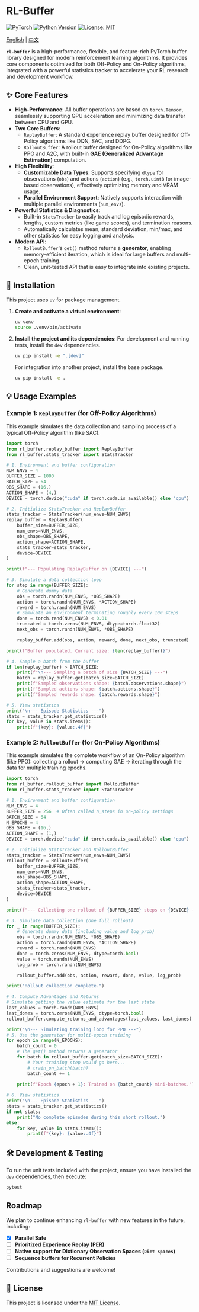 # RL-Buffer

[![PyTorch](https://img.shields.io/badge/PyTorch-%23EE4C2C.svg?style=for-the-badge&logo=PyTorch&logoColor=white)](https://pytorch.org/)
[![Python Version](https://img.shields.io/badge/Python-3.12%2B-blue?style=for-the-badge&logo=python&logoColor=white)](https://www.python.org/)
[![License: MIT](https://img.shields.io/badge/License-MIT-yellow.svg?style=for-the-badge)](https://opensource.org/licenses/MIT)

[English](README.md) | [中文](README_zh-cn.md) 

**`rl-buffer`** is a high-performance, flexible, and feature-rich PyTorch buffer library designed for modern reinforcement learning algorithms. It provides core components optimized for both Off-Policy and On-Policy algorithms, integrated with a powerful statistics tracker to accelerate your RL research and development workflow.

## ✨ Core Features

-   **High-Performance**: All buffer operations are based on `torch.Tensor`, seamlessly supporting GPU acceleration and minimizing data transfer between CPU and GPU.
-   **Two Core Buffers**:
    -   `ReplayBuffer`: A standard experience replay buffer designed for Off-Policy algorithms like DQN, SAC, and DDPG.
    -   `RolloutBuffer`: A rollout buffer designed for On-Policy algorithms like PPO and A2C, with built-in **GAE (Generalized Advantage Estimation)** computation.
-   **High Flexibility**:
    -   **Customizable Data Types**: Supports specifying `dtype` for observations (`obs`) and actions (`action`) (e.g., `torch.uint8` for image-based observations), effectively optimizing memory and VRAM usage.
    -   **Parallel Environment Support**: Natively supports interaction with multiple parallel environments (`num_envs`).
-   **Powerful Statistics & Diagnostics**:
    -   Built-in `StatsTracker` to easily track and log episodic rewards, lengths, custom metrics (like game scores), and termination reasons.
    -   Automatically calculates mean, standard deviation, min/max, and other statistics for easy logging and analysis.
-   **Modern API**:
    -   `RolloutBuffer`'s `get()` method returns a **generator**, enabling memory-efficient iteration, which is ideal for large buffers and multi-epoch training.
    -   Clean, unit-tested API that is easy to integrate into existing projects.

## 🚀 Installation

This project uses `uv` for package management.

1.  **Create and activate a virtual environment**:
    ```bash
    uv venv
    source .venv/bin/activate
    ```

2.  **Install the project and its dependencies**:
    For development and running tests, install the `dev` dependencies.
    ```bash
    uv pip install -e ".[dev]"
    ```
    For integration into another project, install the base package.
    ```bash
    uv pip install -e .
    ```

## 💡 Usage Examples

### Example 1: `ReplayBuffer` (for Off-Policy Algorithms)

This example simulates the data collection and sampling process of a typical Off-Policy algorithm (like SAC).

```python
import torch
from rl_buffer.replay_buffer import ReplayBuffer
from rl_buffer.stats_tracker import StatsTracker

# 1. Environment and buffer configuration
NUM_ENVS = 4
BUFFER_SIZE = 1000
BATCH_SIZE = 64
OBS_SHAPE = (16,)
ACTION_SHAPE = (4,)
DEVICE = torch.device("cuda" if torch.cuda.is_available() else "cpu")

# 2. Initialize StatsTracker and ReplayBuffer
stats_tracker = StatsTracker(num_envs=NUM_ENVS)
replay_buffer = ReplayBuffer(
    buffer_size=BUFFER_SIZE,
    num_envs=NUM_ENVS,
    obs_shape=OBS_SHAPE,
    action_shape=ACTION_SHAPE,
    stats_tracker=stats_tracker,
    device=DEVICE
)

print(f"--- Populating ReplayBuffer on {DEVICE} ---")

# 3. Simulate a data collection loop
for step in range(BUFFER_SIZE):
    # Generate dummy data
    obs = torch.randn(NUM_ENVS, *OBS_SHAPE)
    action = torch.randn(NUM_ENVS, *ACTION_SHAPE)
    reward = torch.randn(NUM_ENVS)
    # Simulate an environment terminating roughly every 100 steps
    done = torch.rand(NUM_ENVS) < 0.01
    truncated = torch.zeros(NUM_ENVS, dtype=torch.float32)
    next_obs = torch.randn(NUM_ENVS, *OBS_SHAPE)

    replay_buffer.add(obs, action, reward, done, next_obs, truncated)

print(f"Buffer populated. Current size: {len(replay_buffer)}")

# 4. Sample a batch from the buffer
if len(replay_buffer) > BATCH_SIZE:
    print(f"\n--- Sampling a batch of size {BATCH_SIZE} ---")
    batch = replay_buffer.get(batch_size=BATCH_SIZE)
    print(f"Sampled observations shape: {batch.observations.shape}")
    print(f"Sampled actions shape: {batch.actions.shape}")
    print(f"Sampled rewards shape: {batch.rewards.shape}")

# 5. View statistics
print("\n--- Episode Statistics ---")
stats = stats_tracker.get_statistics()
for key, value in stats.items():
    print(f"{key}: {value:.4f}")
```

### Example 2: `RolloutBuffer` (for On-Policy Algorithms)

This example simulates the complete workflow of an On-Policy algorithm (like PPO): collecting a rollout -> computing GAE -> iterating through the data for multiple training epochs.

```python
import torch
from rl_buffer.rollout_buffer import RolloutBuffer
from rl_buffer.stats_tracker import StatsTracker

# 1. Environment and buffer configuration
NUM_ENVS = 4
BUFFER_SIZE = 256  # Often called n_steps in on-policy settings
BATCH_SIZE = 64
N_EPOCHS = 4
OBS_SHAPE = (16,)
ACTION_SHAPE = (1,)
DEVICE = torch.device("cuda" if torch.cuda.is_available() else "cpu")

# 2. Initialize StatsTracker and RolloutBuffer
stats_tracker = StatsTracker(num_envs=NUM_ENVS)
rollout_buffer = RolloutBuffer(
    buffer_size=BUFFER_SIZE,
    num_envs=NUM_ENVS,
    obs_shape=OBS_SHAPE,
    action_shape=ACTION_SHAPE,
    stats_tracker=stats_tracker,
    device=DEVICE
)

print(f"--- Collecting one rollout of {BUFFER_SIZE} steps on {DEVICE} ---")

# 3. Simulate data collection (one full rollout)
for _ in range(BUFFER_SIZE):
    # Generate dummy data (including value and log_prob)
    obs = torch.randn(NUM_ENVS, *OBS_SHAPE)
    action = torch.randn(NUM_ENVS, *ACTION_SHAPE)
    reward = torch.randn(NUM_ENVS)
    done = torch.zeros(NUM_ENVS, dtype=torch.bool)
    value = torch.randn(NUM_ENVS)
    log_prob = torch.randn(NUM_ENVS)

    rollout_buffer.add(obs, action, reward, done, value, log_prob)

print("Rollout collection complete.")

# 4. Compute Advantages and Returns
# Simulate getting the value estimate for the last state
last_values = torch.randn(NUM_ENVS)
last_dones = torch.zeros(NUM_ENVS, dtype=torch.bool)
rollout_buffer.compute_returns_and_advantages(last_values, last_dones)

print("\n--- Simulating training loop for PPO ---")
# 5. Use the generator for multi-epoch training
for epoch in range(N_EPOCHS):
    batch_count = 0
    # The get() method returns a generator
    for batch in rollout_buffer.get(batch_size=BATCH_SIZE):
        # Your training step would go here...
        # train_on_batch(batch)
        batch_count += 1
    
    print(f"Epoch {epoch + 1}: Trained on {batch_count} mini-batches.")

# 6. View statistics
print("\n--- Episode Statistics ---")
stats = stats_tracker.get_statistics()
if not stats:
    print("No complete episodes during this short rollout.")
else:
    for key, value in stats.items():
        print(f"{key}: {value:.4f}")
```

## 🛠️ Development & Testing

To run the unit tests included with the project, ensure you have installed the `dev` dependencies, then execute:

```bash
pytest
```

## Roadmap

We plan to continue enhancing `rl-buffer` with new features in the future, including:

- [x] **Parallel Safe**
- [ ] **Prioritized Experience Replay (PER)**
- [ ] **Native support for Dictionary Observation Spaces (`Dict Spaces`)**
- [ ] **Sequence buffers for Recurrent Policies**

Contributions and suggestions are welcome!

## 📄 License

This project is licensed under the [MIT License](LICENSE).